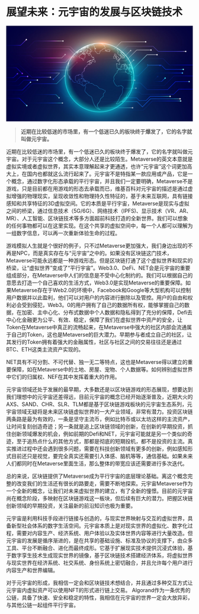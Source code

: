 # 展望未来：元宇宙的发展与区块链技术



![1](23324-1024x525.jpg)

> **近期在比较低迷的市场里，有一个低迷已久的板块终于爆发了，它的名字就叫做元宇宙。**



​     近期在比较低迷的市场里，有一个低迷已久的板块终于爆发了，它的名字就叫做元宇宙。对于元宇宙这个概念，大部分人还是比较陌生。Metaverse的英文本意就是虚拟实境或者虚拟世界，其实本意理解起来才更通透，也许“元宇宙”这个词更加高大上，在国内也都就这么流行起来了。元宇宙不是特指某一款应用或产品，它是一个概念，通过数字化形态承载的平行宇宙，并且我们一定要明确，Metaverse不是游戏，只是目前都在用游戏的形态去承载而已，维基百科对元宇宙的描述是通过虚拟增强的物理现实，呈现收敛性和物理持久性特征的，基于未来互联网，具有链接感知和共享特征的3D虚拟空间。它的本质是平行宇宙，Metaverse是现实与虚拟之间的桥梁，通过信息技术（5G/6G）、网络技术（IPFS)、显示技术（VR、AR、MR）、人工智能、区块链技术等多方面超前科技打造的全新世界。我们可以想象的任何事物都可以在这里实现。在这个共享的虚拟空间中，每一个人都可以理解为一组数字信息，可以再一次重新体验生命的过程。

​     游戏模拟人生就是个很好的例子，只不过Metaverse更加强大，我们身边出现的不再是NPC，而是真实存在与“元宇宙”之中的。如果没有区块链这门技术，Metaverse可能永远都是一种游戏形态。但是区块链打通了这个虚拟世界和现实的桥梁，让“虚拟世界”变成了“平行宇宙”。Web3.0、DeFi、NET会是元宇宙的重要组成部分，在Metaverse中人们的信息是不受中心化制约的。我们可以根据自己的意愿去打造一个自己喜欢的生活方式，Web3.0是实现Metaverse的重要保障。如果Metaverse存在于Web2.0的环境中，Facebook和Google等大型机构可以控制用户数据并以此盈利，他们可以对用户的内容进行删除以及管控。用户的自由和权利必会受到侵犯，Web3。0的用户拥有了自己的数据所有权，能够掌握自己的数据，在加密、主中心化、分布式数据中个人数据和隐私得到了充分的保障，Defi去中心化金融更为公平、有效、稳定，保障了我们在虚拟世界中资产的安全，让Token在Metaverse中真正的流畅起来，在Metaverse中强大的社区内部会流通属于自己的Token，这也是Metaverse的巨大潜力。早期参与者成立自己的社区，让其发行的Token拥有着强大的金融属性，社区与社区之间的交易往往还是通过BTC、ETH这类主流资产实现的。

​     NET具有不可分割、不可代替、独一无二等特点，这也是Metaverse得以建立的重要保障，如在Metaverse中的土地、房屋、宠物、个人数据等。如何辨别虚拟世界中它们的归属权、NEF在其中发挥着重大的作用。

​     元宇宙领域还处于发展的最早期，大多数还是以区块链游戏的形态展现，想要达到我们理想中的元宇宙还差得远，目前元宇宙的概念已经开始逐渐普及，近期大火的AXS、SAND、CHR、SLR、TLM都是基于区块链游戏板块的元宇宙生态系列，元宇宙领域无疑将是未来区块链虚拟世界的一大产业领域，非常有潜力。投资区块链两条路是最为有效的，一条是坚守主流币，例如比特币或以太坊这样的主流资产，让时间复刻创造奇迹；另一条就是追上区块链领域的创新，在创新的早期投资，抓住创新领域爆发的机会，例如前期的Defi和NET，元宇宙可能就是另一个类似的奇迹，至于追热点什么的其他方式，那都是彻底的短期投机，都不是投资的主流。真实推进过程中还会遇到很多问题，需要在科技创新领域有更多的创新，例如感知形式目前还只是视觉，要完全真实还需要引入体感、脑机等等，通信基础。如果未来人们都同时在Metaverse里面生活，那么整体的带宽应该还需要进行多次迭代。

​     总的来说，区块链提供了Metaverse成为平行宇宙的底层理论基础。离这个概念完整的改变我们的生活还有很长的路要走，需要不断地探索。元宇宙Metaverse作为一个全新的概念，让我们对未来虚拟世界的建立，有了全新的憧憬。目前的元宇宙尚在概念阶段，多映射在区块链游戏这一板块，但后续有巨大的潜力。把握区块链创新领域的早期投资，关注最新的前沿知识也极为重要。

​     元宇宙是利用科技手段进行链接与创造的，与现实世界映射与交互的虚拟世界，具备新型社会体系的数字生活空间。元宇宙本质上是对现实世界的虚拟化、数字化过程，需要对内容生产、经济系统、用户体验以及实体世界内容等进行大量改造。但元宇宙的发展是循序渐进的，是在共享的基础设施、标准及协议的支撑下，由众多工具、平台不断融合、进化而最终成形。它基于扩展现实技术提供沉浸式体验，基于数字孪生技术生成现实世界的镜像，基于区块链技术搭建经济体系，将虚拟世界与现实世界在经济系统、社交系统、身份系统上密切融合，并且允许每个用户进行内容生产和世界编辑。

​     对于元宇宙的形成，我相信一定会和区块链技术想结合，并且通过多种交互方式让元宇宙内虚拟资产可以使用NFT的形式进行链上交易。 Algorand作为一条优秀的公链，具备了快速、安全和稳定的特性，我相信在元宇宙的世界一定会大放异彩，与其他公链一起组件平行宇宙。
